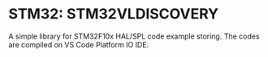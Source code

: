 # STM32: STM32VLDISCOVERY
A simple library for STM32F10x HAL/SPL code example storing.
The codes are compiled on VS Code Platform IO IDE.
